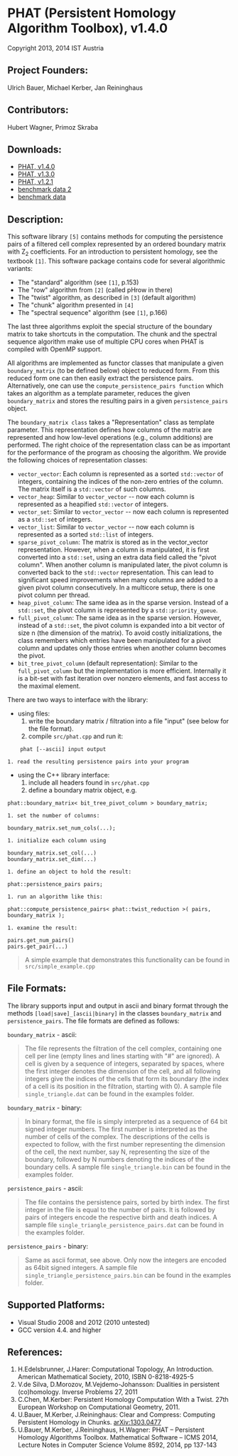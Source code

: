# PHAT (Persistent Homology Algorithm Toolbox), v1.4.0 #
Copyright 2013, 2014 IST Austria

## Project Founders: ##

Ulrich Bauer, Michael Kerber, Jan Reininghaus

## Contributors: ##

Hubert Wagner, Primoz Skraba

## Downloads: ##
  * [PHAT, v1.4.0](https://drive.google.com/uc?id=0B7Yz6TPEpiGEWmNyeVFsNXgtUGc&export=download)
  * [PHAT, v1.3.0](https://drive.google.com/uc?id=0B7Yz6TPEpiGEMGFNQ3FPX3ltelk&export=download)
  * [PHAT, v1.2.1](https://drive.google.com/uc?id=0B7Yz6TPEpiGENE9KUnhUSFdFQUk&export=download)
  * [benchmark data 2](https://drive.google.com/uc?id=0B7Yz6TPEpiGEWE55X3RuM3JjZ3M&export=download)
  * [benchmark data](https://drive.google.com/uc?id=0B7Yz6TPEpiGERGZFbjlXaUt1ZWM&export=download)

## Description: ##

This software library `[5]` contains methods for computing the persistence pairs of a
filtered cell complex represented by an ordered boundary matrix with Z<sub>2</sub> coefficients.
For an introduction to persistent homology, see the textbook `[1]`. This software package
contains code for several algorithmic variants:

  * The "standard" algorithm (see `[1]`, p.153)
  * The "row" algorithm from `[2]` (called pHrow in there)
  * The "twist" algorithm, as described in `[3]` (default algorithm)
  * The "chunk" algorithm presented in `[4]`
  * The "spectral sequence" algorithm (see `[1]`, p.166)

The last three algorithms exploit the special structure of the boundary matrix
to take shortcuts in the computation. The chunk and the spectral sequence algorithm make use of multiple CPU cores when PHAT is compiled with OpenMP support.

All algorithms are implemented as functor classes that manipulate a given `boundary_matrix` (to be defined below) object to reduced form.
From this reduced form one can then easily extract the persistence pairs.
Alternatively, one can use the `compute_persistence_pairs function` which takes an algorithm as a template parameter, reduces the given `boundary_matrix` and stores the resulting pairs in a given `persistence_pairs` object.

The `boundary_matrix class` takes a "Representation" class as template parameter. This representation defines
how columns of the matrix are represented and how low-level operations
(e.g., column additions) are performed. The right choice of the representation
class can be as important for the performance of the program as choosing the
algorithm. We provide the following choices of representation classes:

  * `vector_vector`: Each column is represented as a sorted `std::vector` of integers, containing the indices of the non-zero entries of the column. The matrix itself is a `std::vector` of such columns.
  * `vector_heap`: Similar to `vector_vector` -- now each column is represented as a heapified `std::vector` of integers.
  * `vector_set`: Similar to `vector_vector` -- now each column is represented as a `std::set` of integers.
  * `vector_list`: Similar to `vector_vector` -- now each column is represented as a sorted `std::list` of integers.
  * `sparse_pivot_column`: The matrix is stored as in the vector\_vector representation. However, when a column is manipulated, it is first  converted into a `std::set`, using an extra data field called the "pivot column".  When another column is manipulated later, the pivot column is converted back to  the `std::vector` representation. This can lead to significant speed improvements when many columns  are added to a given pivot column consecutively. In a multicore setup, there is one pivot column per thread.
  * `heap_pivot_column`: The same idea as in the sparse version. Instead of a `std::set`, the pivot column is represented by a `std::priority_queue`.
  * `full_pivot_column`: The same idea as in the sparse version. However, instead of a `std::set`, the pivot column is expanded into a bit vector of size n (the dimension of the matrix). To avoid costly initializations, the class remembers which entries have been manipulated for a pivot column and updates only those entries when another column becomes the pivot.
  * `bit_tree_pivot_column` (default representation): Similar to the `full_pivot_column` but the implementation is more efficient. Internally it is a bit-set with fast iteration over nonzero elements, and fast access to the maximal element.

There are two ways to interface with the library:

  * using files:
    1. write the boundary matrix / filtration into a file "input" (see below for the file format).
    1. compile `src/phat.cpp` and run it:
```
    phat [--ascii] input output
```
    1. read the resulting persistence pairs into your program

  * using the C++ library interface:
    1. include all headers found in `src/phat.cpp`
    1. define a boundary matrix object, e.g.
```
phat::boundary_matrix< bit_tree_pivot_column > boundary_matrix;
```
    1. set the number of columns:
```
boundary_matrix.set_num_cols(...);
```
    1. initialize each column using
```
boundary_matrix.set_col(...)
boundary_matrix.set_dim(...)
```
    1. define an object to hold the result:
```
phat::persistence_pairs pairs;
```
    1. run an algorithm like this:
```
phat::compute_persistence_pairs< phat::twist_reduction >( pairs, boundary_matrix );
```
    1. examine the result:
```
pairs.get_num_pairs()
pairs.get_pair(...)
```

> A simple example that demonstrates this functionality can be found in `src/simple_example.cpp`

## File Formats: ##

The library supports input and output in ascii and binary format
through the methods `[load|save]_[ascii|binary]` in the classes `boundary_matrix`
and `persistence_pairs`. The file formats are defined as follows:

`boundary_matrix` - ascii:
> The file represents the filtration of the cell complex, containing one cell
> per line (empty lines and lines starting with "#" are ignored). A cell is given by
> a sequence of integers, separated by spaces, where the first integer denotes the
> dimension of the cell, and all following integers give the indices
> of the cells that form its boundary (the index of a cell is its position
> in the filtration, starting with 0).
> A sample file `single_triangle.dat` can be found in the examples folder.

`boundary_matrix` - binary:
> In binary format, the file is simply interpreted as a sequence of 64 bit signed integer
> numbers. The first number is interpreted as the number of cells of the complex. The
> descriptions of the cells is expected to follow, with the first number representing the
> dimension of the cell, the next number, say N, representing the size of the boundary,
> followed by N numbers denoting the indices of the boundary cells.
> A sample file `single_triangle.bin` can be found in the examples folder.

`persistence_pairs` - ascii:
> The file contains the persistence pairs, sorted by birth index. The first integer in the
> file is equal to the number of pairs. It is followed by pairs of integers encode the
> respective birth and death indices.
> A sample file `single_triangle_persistence_pairs.dat` can be found in the examples folder.

`persistence_pairs` - binary:
> Same as ascii format, see above. Only now the integers are encoded as 64bit signed integers.
> A sample file `single_triangle_persistence_pairs.bin` can be found in the examples folder.

## Supported Platforms: ##
  * Visual Studio 2008 and 2012 (2010 untested)
  * GCC version 4.4. and higher

## References: ##

  1. H.Edelsbrunner, J.Harer: Computational Topology, An Introduction. American Mathematical Society, 2010, ISBN 0-8218-4925-5
  1. V.de Silva, D.Morozov, M.Vejdemo-Johansson: Dualities in persistent (co)homology. Inverse Problems 27, 2011
  1. C.Chen, M.Kerber: Persistent Homology Computation With a Twist. 27th European Workshop on Computational Geometry, 2011.
  1. U.Bauer, M.Kerber, J.Reininghaus: Clear and Compress: Computing Persistent Homology in Chunks. [arXiv:1303.0477](http://arxiv.org/pdf/1303.0477.pdf)
  1. U.Bauer, M.Kerber, J.Reininghaus, H.Wagner: PHAT – Persistent Homology Algorithms Toolbox. Mathematical Software – ICMS 2014, Lecture Notes in Computer Science Volume 8592,  2014, pp 137-143